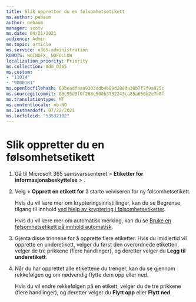 ```yaml
---
title: Slik oppretter du en følsomhetsetikett
ms.author: pebaum
author: pebaum
manager: scotv
ms.date: 04/21/2021
audience: Admin
ms.topic: article
ms.service: o365-administration
ROBOTS: NOINDEX, NOFOLLOW
localization_priority: Priority
ms.collection: Adm_O365
ms.custom:
- "11014"
- "9000181"
ms.openlocfilehash: 69beadfaaa9303ddb4b89d288da38b7f7f9a925c
ms.sourcegitcommit: 86c95d3f0f268e500b3732243ca85a650b2e7b8f
ms.translationtype: MT
ms.contentlocale: nb-NO
ms.lasthandoff: 07/22/2021
ms.locfileid: "53532192"
---
```

# <a name="how-to-create-a-sensitivity-label"></a>Slik oppretter du en følsomhetsetikett

1. Gå til Microsoft 365 samsvarssenteret > **Etiketter for informasjonsbeskyttelse**  >  .

1. Velg **+ Opprett en etikett for** å starte veiviseren for ny følsomhetsetikett.

    Hvis du vil lære mer om krypteringsinnstillinger, kan du se Begrense tilgang til innhold [ved hjelp av kryptering i følsomhetsetiketter](https://go.microsoft.com/fwlink/?linkid=2106331).

    Hvis du vil lære mer om automatisk merking, kan du se [Bruke en følsomhetsetikett på innhold automatisk](https://go.microsoft.com/fwlink/?linkid=2105837).

1. Gjenta disse trinnene for å opprette flere etiketter. Hvis du imidlertid vil opprette en underetikett, velger du først den overordnede etiketten, velger de tre prikkene (flere handlinger), og deretter velger du **Legg til underetikett**.

1. Når du har opprettet alle etikettene du trenger, kan du se gjennom rekkefølgen og om nødvendig flytte dem opp eller ned. 
    
    Hvis du vil endre rekkefølgen på en etikett, velger du de tre prikkene (flere handlinger), og deretter velger du **Flytt opp** eller **Flytt ned**.
